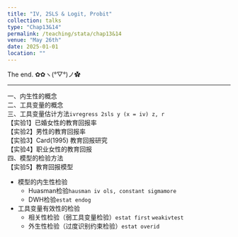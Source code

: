 ```yaml
---
title: "IV, 2SLS & Logit, Probit"
collection: talks
type: "Chap13&14"
permalink: /teaching/stata/chap13&14
venue: "May 26th"
date: 2025-01-01
location: ""
---
```


The end. ✿✿ヽ(°▽°)ノ✿

---

一、内生性的概念  
二、工具变量的概念  
三、工具变量估计方法`ivregress 2sls y (x = iv) z, r`  
    【实验1】已婚女性的教育回报率  
    【实验2】男性的教育回报率  
    【实验3】Card(1995) 教育回报研究  
    【实验4】职业女性的教育回报  
四、模型的检验方法  
    【实验5】教育回报模型
- 模型的内生性检验
  - Huasman检验`hausman iv ols, constant sigmamore`
  - DWH检验`estat endog`
- 工具变量有效性的检验
  - 相关性检验（弱工具变量检验）`estat first` `weakivtest`
  - 外生性检验（过度识别约束检验）`estat overid`
